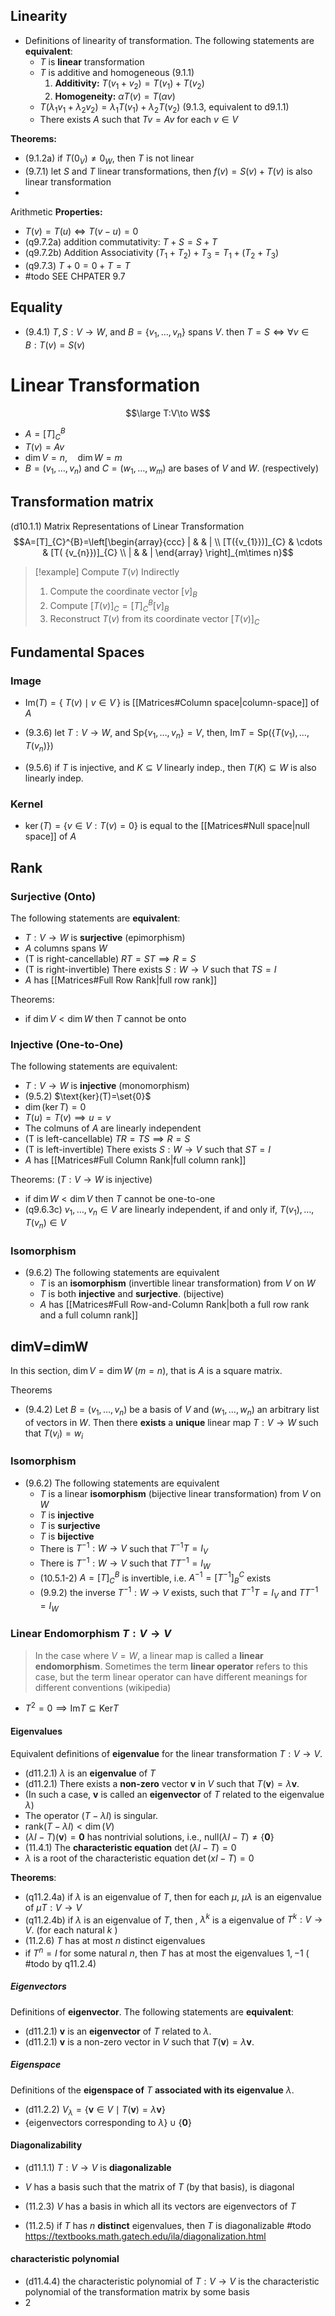 ## Linearity

- Definitions of linearity of transformation. The following statements are **equivalent**:
	- $T$ is **linear** transformation
	- $T$ is additive and homogeneous (9.1.1)
		1. **Additivity:** $T(v_{1}+v_{2})=T(v_{1})+T(v_{2})$
		2. **Homogeneity:** $\alpha T(v)=T(\alpha{v})$
	- $T(\lambda_{1}v_{1}+\lambda_{2}v_{2})=\lambda_{1}T(v_{1})+\lambda_{2}T(v_{2})$ (9.1.3, equivalent to d9.1.1) 
	- There exists $A$ such that $Tv=Av$ for each $v\in{V}$

**Theorems:**
- (9.1.2a) if $T(0_{V})\neq0_{W}$, then $T$ is not linear
- (9.7.1) let $S$ and $T$ linear transformations, then $f(v)=S(v)+T(v)$ is also linear transformation
- 

Arithmetic **Properties:**
- $T(v)=T(u)\iff T(v-u)=0$
- (q9.7.2a) addition commutativity: $T+S=S+T$
- (q9.7.2b) Addition Associativity $(T_{1}+T_{2})+T_{3}=T_{1}+(T_{2}+T_{3})$
- (q9.7.3) $T+0=0+T=T$
- #todo SEE CHPATER 9.7


## Equality

- (9.4.1) $T,S:V\to W$, and $B=\{ v_{1},\dots,v_{n} \}$ spans $V$. then $T=S \iff \forall{v\in B}:{T(v)=S(v)}$ 

# Linear Transformation

$$\large T:V\to W$$
- $A=[T]^B_{C}$
- $T(v)=Av$
- $\dim{V}=n,  \quad\dim{W}=m$
- $B=(v_{1},\dots,v_{n})$ and $C=(w_{1},\dots,w_{m})$ are bases of $V$ and $W$. (respectively) 

## Transformation matrix

(d10.1.1)  Matrix Representations of Linear Transformation
$$A=[T]_{C}^{B}=\left[\begin{array}{ccc} | & & | \\ [T({v_{1}})]_{C} & \cdots & [T( {v_{n}})]_{C} \\ | & & | \end{array} \right]_{m\times n}$$


> [!example] Compute $T(v)$ Indirectly 
> 1. Compute the coordinate vector $[v]_{B}$
> 2. Compute $[T(v)]_{C}=[T]_{C}^{B}[v]_{B}$
> 3. Reconstruct $T(v)$ from its coordinate vector $[T(v)]_{C}$

## Fundamental Spaces

### Image

- $\text{Im}(T) = \{\ T(v) \mid v \in V\,\}$ is [[Matrices#Column space|column-space]] of $A$


- (9.3.6) let $T:V\to W$, and $\text{Sp}\{ v_{1},\dots ,v_{n} \}=V$, then, $\text{Im}{T}=\text{Sp}{(\{ T(v_{1}),\dots,T(v_{n}) \})}$
- (9.5.6) if $T$ is injective, and $K\subseteq{V}$ linearly indep., then $T(K)\subseteq{W}$ is also linearly indep.

### Kernel 

- $\ker(T) = \{ v \in V : T(v) = 0\}$ is equal to the [[Matrices#Null space|null space]] of $A$


## Rank 

### Surjective (Onto)

The following statements are **equivalent**:

- $T:V\to W$ is **surjective** (epimorphism)
- $A$ columns spans $W$ 
- (T is right-cancellable) $RT=ST\implies R=S$ 
- (T is right-invertible) There exists $S:W\to V$ such that $TS=I$ 
- $A$ has [[Matrices#Full Row Rank|full row rank]]

Theorems: 
- if $\dim{V}<\dim{W}$ then $T$ cannot be onto 

### Injective (One-to-One)

The following statements are equivalent:

- $T:V\to W$ is **injective** (monomorphism)
- (9.5.2) $\text{ker}(T)=\set{0}$
- $\dim(\ker{T})=0$
- $T(u)=T(v)\implies u=v$
- The colmuns of $A$ are linearly independent
- (T is left-cancellable) $TR=TS\implies R=S$ 
- (T is left-invertible) There exists $S:W\to V$ such that $ST=I$ 
- $A$ has [[Matrices#Full Column Rank|full column rank]]


Theorems: ($T:V\to W$ is injective)
- if $\dim{W}<\dim{V}$ then $T$ cannot be one-to-one 
- (q9.6.3c) $v_{1},\dots ,v_{n}\in V$ are linearly independent, if and only if, $T(v_{1}),\dots ,T(v_{n})\in V$

### Isomorphism

- (9.6.2) The following statements are equivalent
	- $T$ is an **isomorphism** (invertible linear transformation) from $V$ on $W$
	- $T$ is both **injective** and **surjective**. (bijective)
	- $A$ has [[Matrices#Full Row-and-Column Rank|both a full row rank and a full column rank]]

## dimV=dimW

In this section, $\dim V=\dim W$ ($m=n$), that is $A$ is a square matrix.

Theorems
- (9.4.2) Let $B=(v_1,\dots,v_n)$ be a basis of $V$ and $(w_1,\dots,w_n)$ an arbitrary list of vectors in $W$. Then there **exists** a **unique** linear map $T:V\to W$ such that $T(v_{i})=w_{i}$

### Isomorphism

- (9.6.2) The following statements are equivalent 
	- $T$ is a linear **isomorphism** (bijective linear transformation) from $V$ on $W$
	- $T$ is **injective**
	- $T$ is **surjective**
	- $T$ is **bijective**
	- There is $T^{-1}:W\to V$ such that $T^{-1}T=I_{V}$
	- There is $T^{-1}:W\to V$ such that $TT^{-1}=I_{W}$
	- (10.5.1-2) $A=[T]^B_{C}$ is invertible, i.e. $A^{-1}=[T^{-1}]^C_{B}$ exists
	- (9.9.2) the inverse $T^{-1}:W\to V$ exists, such that $T^{-1}T=I_{V}$ and $TT^{-1}=I_{W}$

### Linear Endomorphism $T:V \to V$


>In the case where $V=W$, a linear map is called a **linear endomorphism**. Sometimes the term **linear operator** refers to this case, but the term linear operator can have different meanings for different conventions (wikipedia)

- $T^2=0\implies\mathrm{Im}T\subseteq\mathrm{Ker}T$

#### Eigenvalues 

Equivalent definitions of **eigenvalue** for the linear transformation $T: V \to V$. 
- (d11.2.1) $\lambda$ is an **eigenvalue** of $T$ 
- (d11.2.1) There exists a **non-zero** vector $\mathbf{v}$ in $V$ such that $T(\mathbf{v}) = \lambda\mathbf{v}$. 
- (In such a case, $\mathbf{v}$ is called an **eigenvector** of $T$ related to the eigenvalue $\lambda$) 
- The operator $(T - \lambda I)$ is singular. 
- $\text{rank}(T - \lambda I) < \dim(V)$ 
- $(\lambda I - T)(\mathbf{v}) = \mathbf{0}$ has nontrivial solutions, i.e., $\text{null}(\lambda I - T) \neq \{ \mathbf{0} \}$ 
- (11.4.1) The **characteristic equation** $\det(\lambda I - T) = 0$ 
- $\lambda$ is a root of the characteristic equation $\det(xI - T) = 0$


**Theorems**:
- (q11.2.4a) if $\lambda$ is an eigenvalue of $T$, then for each $\mu$, $\mu\lambda$ is an eigenvalue of $\mu T:V\to V$
- (q11.2.4b) if $\lambda$ is an eigenvalue of $T$, then , $\lambda^k$ is a eigenvalue of $T^k:V\to V$. (for each natural $k$ )
- (11.2.6) $T$ has at most $n$ distinct eigenvalues 
- if $T^n=I$ for some natural $n$, then $T$ has at most the eigenvalues $1,-1$ ( #todo  by q11.2.4)


##### Eigenvectors 

Definitions of **eigenvector**. The following statements are **equivalent**: 
- (d11.2.1) $\mathbf{v}$ is an **eigenvector** of $T$ related to $\lambda$. 
- (d11.2.1) $\mathbf{v}$ is a non-zero vector in $V$ such that $T(\mathbf{v}) = \lambda\mathbf{v}$.

##### Eigenspace 

Definitions of the **eigenspace of** $T$ **associated with its eigenvalue** $\lambda$.
- (d11.2.2) $V_{\lambda}=\{ \mathbf{v} \in V \mid T(\mathbf{v}) = \lambda \mathbf{v} \}$
- $\{ \text{eigenvectors corresponding to } \lambda \} \cup \{ \mathbf{0} \}$



#### Diagonalizability

- (d11.1.1) $T:V\to V$ is **diagonalizable**
- $V$ has a basis such that the matrix of $T$ (by that basis), is diagonal
- (11.2.3) $V$ has a basis in which all its vectors are eigenvectors of $T$


- (11.2.5) if $T$ has $n$ **distinct** eigenvalues, then $T$ is diagonalizable
#todo  https://textbooks.math.gatech.edu/ila/diagonalization.html

#### characteristic polynomial

- (d11.4.4) the characteristic polynomial of $T:V\to V$ is the characteristic polynomial of the transformation matrix by some basis
- 2


